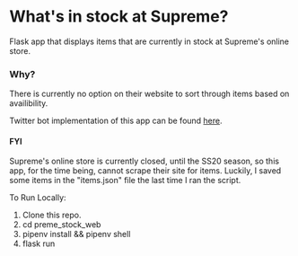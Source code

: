 # What's in stock at Supreme?

Flask app that displays items that are currently in stock at Supreme's online store.


### Why?
There is currently no option on their website to sort through items based on availibility.


Twitter bot implementation of this app can be found [here](https://github.com/xalxnder/instock_or_not). 

#### FYI
Supreme's online store is currently closed, until the SS20 season, so this app, for the time being, cannot scrape their site for items. Luckily, I saved some items in the "items.json" file the last time I ran the script.


To Run Locally:
1. Clone this repo.
2. cd preme_stock_web
3. pipenv install && pipenv shell
4. flask run
